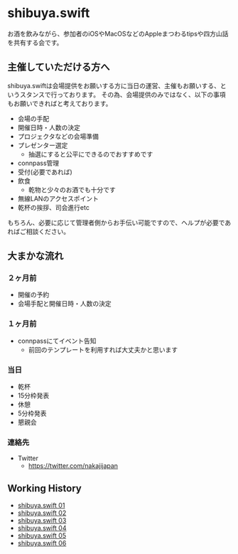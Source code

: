 # shibuya.swift

お酒を飲みながら、参加者のiOSやMacOSなどのAppleまつわるtipsや四方山話を共有する会です。

## 主催していただける方へ

shibuya.swiftは会場提供をお願いする方に当日の運営、主催もお願いする、というスタンスで行っております。
その為、会場提供のみではなく、以下の事項もお願いできればと考えております。

- 会場の手配
- 開催日時・人数の決定
- プロジェクタなどの会場準備
- プレゼンター選定
  - 抽選にすると公平にできるのでおすすめです
- connpass管理
- 受付(必要であれば)
- 飲食
  - 乾物と少々のお酒でも十分です
- 無線LANのアクセスポイント
- 乾杯の挨拶、司会進行etc

もちろん、必要に応じて管理者側からお手伝い可能ですので、ヘルプが必要であればご相談ください。

## 大まかな流れ

### ２ヶ月前

- 開催の予約
- 会場手配と開催日時・人数の決定

### １ヶ月前

- connpassにてイベント告知
  - 前回のテンプレートを利用すれば大丈夫かと思います

### 当日

- 乾杯
- 15分枠発表
- 休憩
- 5分枠発表
- 懇親会

### 連絡先

- Twitter
  - https://twitter.com/nakajijapan

## Working History

* [shibuya.swift 01](https://github.com/shibuya-swift/shibuya-swift/wiki/shibuya-swift01)
* [shibuya.swift 02](https://github.com/shibuya-swift/shibuya-swift/wiki/shibuya.swift02)
* [shibuya.swift 03](https://github.com/shibuya-swift/shibuya-swift/wiki/shibuya.swift03)
* [shibuya.swift 04](https://github.com/shibuya-swift/shibuya-swift/wiki/shibuya.swift04)
* [shibuya.swift 05](https://github.com/shibuya-swift/shibuya-swift/wiki/shibuya.swift05)
* [shibuya.swift 06](https://github.com/shibuya-swift/shibuya-swift/wiki/shibuya.swift06)
